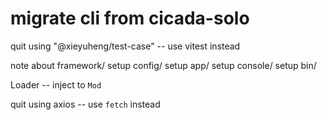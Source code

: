 # migrate cli from cicada-solo

quit using "@xieyuheng/test-case" -- use vitest instead

note about framework/
setup config/
setup app/
setup console/
setup bin/

Loader -- inject to `Mod`

quit using axios -- use `fetch` instead
